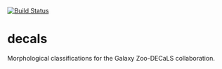 [![Build Status](https://travis-ci.org/zooniverse/decals.svg?branch=master)](https://travis-ci.org/zooniverse/decals)

# decals

Morphological classifications for the Galaxy Zoo-DECaLS collaboration. 
